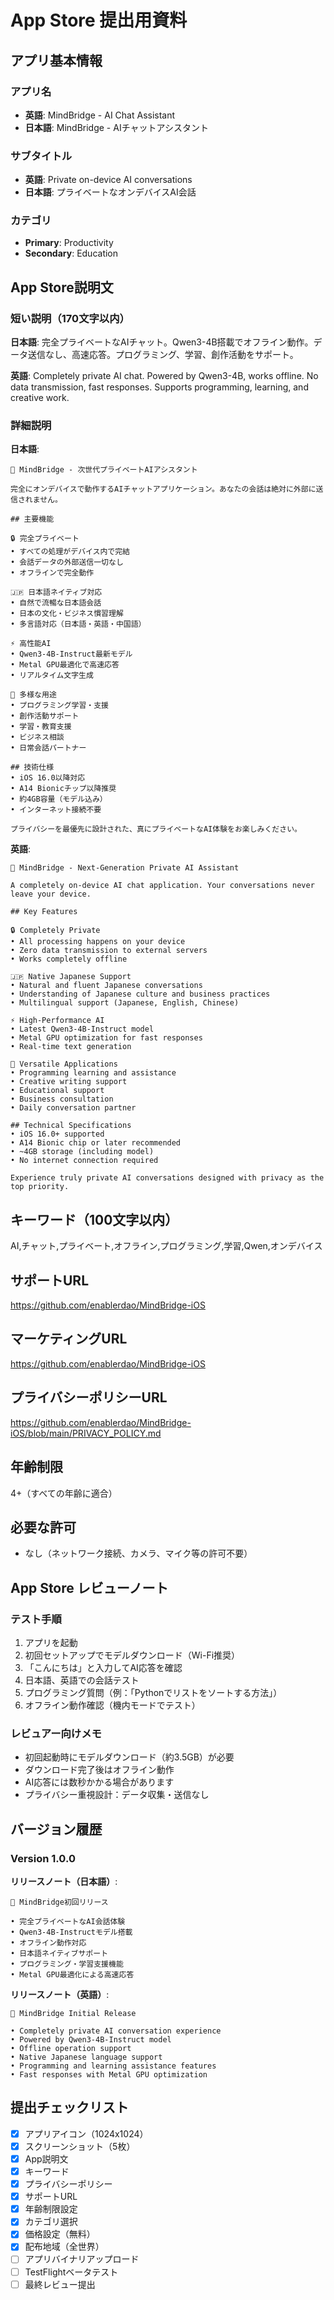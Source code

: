 # App Store 提出用資料

## アプリ基本情報

### アプリ名
- **英語**: MindBridge - AI Chat Assistant
- **日本語**: MindBridge - AIチャットアシスタント

### サブタイトル
- **英語**: Private on-device AI conversations
- **日本語**: プライベートなオンデバイスAI会話

### カテゴリ
- **Primary**: Productivity
- **Secondary**: Education

## App Store説明文

### 短い説明（170文字以内）
**日本語**:
完全プライベートなAIチャット。Qwen3-4B搭載でオフライン動作。データ送信なし、高速応答。プログラミング、学習、創作活動をサポート。

**英語**:
Completely private AI chat. Powered by Qwen3-4B, works offline. No data transmission, fast responses. Supports programming, learning, and creative work.

### 詳細説明

**日本語**:
```
🧠 MindBridge - 次世代プライベートAIアシスタント

完全にオンデバイスで動作するAIチャットアプリケーション。あなたの会話は絶対に外部に送信されません。

## 主要機能

🔒 完全プライベート
• すべての処理がデバイス内で完結
• 会話データの外部送信一切なし
• オフラインで完全動作

🇯🇵 日本語ネイティブ対応
• 自然で流暢な日本語会話
• 日本の文化・ビジネス慣習理解
• 多言語対応（日本語・英語・中国語）

⚡ 高性能AI
• Qwen3-4B-Instruct最新モデル
• Metal GPU最適化で高速応答
• リアルタイム文字生成

🎯 多様な用途
• プログラミング学習・支援
• 創作活動サポート
• 学習・教育支援
• ビジネス相談
• 日常会話パートナー

## 技術仕様
• iOS 16.0以降対応
• A14 Bionicチップ以降推奨
• 約4GB容量（モデル込み）
• インターネット接続不要

プライバシーを最優先に設計された、真にプライベートなAI体験をお楽しみください。
```

**英語**:
```
🧠 MindBridge - Next-Generation Private AI Assistant

A completely on-device AI chat application. Your conversations never leave your device.

## Key Features

🔒 Completely Private
• All processing happens on your device
• Zero data transmission to external servers
• Works completely offline

🇯🇵 Native Japanese Support
• Natural and fluent Japanese conversations
• Understanding of Japanese culture and business practices
• Multilingual support (Japanese, English, Chinese)

⚡ High-Performance AI
• Latest Qwen3-4B-Instruct model
• Metal GPU optimization for fast responses
• Real-time text generation

🎯 Versatile Applications
• Programming learning and assistance
• Creative writing support
• Educational support
• Business consultation
• Daily conversation partner

## Technical Specifications
• iOS 16.0+ supported
• A14 Bionic chip or later recommended
• ~4GB storage (including model)
• No internet connection required

Experience truly private AI conversations designed with privacy as the top priority.
```

## キーワード（100文字以内）
AI,チャット,プライベート,オフライン,プログラミング,学習,Qwen,オンデバイス

## サポートURL
https://github.com/enablerdao/MindBridge-iOS

## マーケティングURL
https://github.com/enablerdao/MindBridge-iOS

## プライバシーポリシーURL
https://github.com/enablerdao/MindBridge-iOS/blob/main/PRIVACY_POLICY.md

## 年齢制限
4+（すべての年齢に適合）

## 必要な許可
- なし（ネットワーク接続、カメラ、マイク等の許可不要）

## App Store レビューノート

### テスト手順
1. アプリを起動
2. 初回セットアップでモデルダウンロード（Wi-Fi推奨）
3. 「こんにちは」と入力してAI応答を確認
4. 日本語、英語での会話テスト
5. プログラミング質問（例：「Pythonでリストをソートする方法」）
6. オフライン動作確認（機内モードでテスト）

### レビュアー向けメモ
- 初回起動時にモデルダウンロード（約3.5GB）が必要
- ダウンロード完了後はオフライン動作
- AI応答には数秒かかる場合があります
- プライバシー重視設計：データ収集・送信なし

## バージョン履歴

### Version 1.0.0
**リリースノート（日本語）**:
```
🎉 MindBridge初回リリース

• 完全プライベートなAI会話体験
• Qwen3-4B-Instructモデル搭載
• オフライン動作対応
• 日本語ネイティブサポート
• プログラミング・学習支援機能
• Metal GPU最適化による高速応答
```

**リリースノート（英語）**:
```
🎉 MindBridge Initial Release

• Completely private AI conversation experience
• Powered by Qwen3-4B-Instruct model
• Offline operation support
• Native Japanese language support
• Programming and learning assistance features
• Fast responses with Metal GPU optimization
```

## 提出チェックリスト

- [x] アプリアイコン（1024x1024）
- [x] スクリーンショット（5枚）
- [x] App説明文
- [x] キーワード
- [x] プライバシーポリシー
- [x] サポートURL
- [x] 年齢制限設定
- [x] カテゴリ選択
- [x] 価格設定（無料）
- [x] 配布地域（全世界）
- [ ] アプリバイナリアップロード
- [ ] TestFlightベータテスト
- [ ] 最終レビュー提出